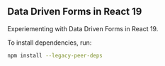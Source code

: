 ## Data Driven Forms in React 19

Experiementing with Data Driven Forms in React 19.

To install dependencies, run:

```bash
npm install --legacy-peer-deps
```
